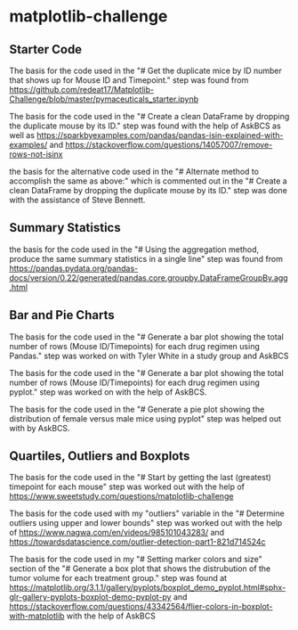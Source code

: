 # matplotlib-challenge

## Starter Code
The basis for the code used in the "# Get the duplicate mice by ID number that shows up for Mouse ID and Timepoint." step was found from https://github.com/redeat17/Matplotlib-Challenge/blob/master/pymaceuticals_starter.ipynb

The basis for the code used in the "# Create a clean DataFrame by dropping the duplicate mouse by its ID." step was found with the help of AskBCS as well as https://sparkbyexamples.com/pandas/pandas-isin-explained-with-examples/ and https://stackoverflow.com/questions/14057007/remove-rows-not-isinx

the basis for the alternative code used in the "# Alternate method to accomplish the same as above:" which is commented out in the "# Create a clean DataFrame by dropping the duplicate mouse by its ID." step was done with the assistance of Steve Bennett.

## Summary Statistics
the basis for the code used in the "# Using the aggregation method, produce the same summary statistics in a single line" step was found from https://pandas.pydata.org/pandas-docs/version/0.22/generated/pandas.core.groupby.DataFrameGroupBy.agg.html

## Bar and Pie Charts
The basis for the code used in the "# Generate a bar plot showing the total number of rows (Mouse ID/Timepoints) for each drug regimen using Pandas." step was worked on with Tyler White in a study group and AskBCS

The basis for the code used in the "# Generate a bar plot showing the total number of rows (Mouse ID/Timepoints) for each drug regimen using pyplot." step was worked on with the help of AskBCS.

The basis for the code used in the "# Generate a pie plot showing the distribution of female versus male mice using pyplot" step was helped out with by AskBCS.

## Quartiles, Outliers and Boxplots
The basis for the code used in the "# Start by getting the last (greatest) timepoint for each mouse" step was worked out with the help of https://www.sweetstudy.com/questions/matplotlib-challenge

The basis for the code used with my "outliers" variable in the "# Determine outliers using upper and lower bounds" step was worked out with the help of https://www.nagwa.com/en/videos/985101043283/ and https://towardsdatascience.com/outlier-detection-part1-821d714524c

The basis for the code used in my "# Setting marker colors and size" section of the "# Generate a box plot that shows the distrubution of the tumor volume for each treatment group." step was found at https://matplotlib.org/3.1.1/gallery/pyplots/boxplot_demo_pyplot.html#sphx-glr-gallery-pyplots-boxplot-demo-pyplot-py and https://stackoverflow.com/questions/43342564/flier-colors-in-boxplot-with-matplotlib with the help of AskBCS